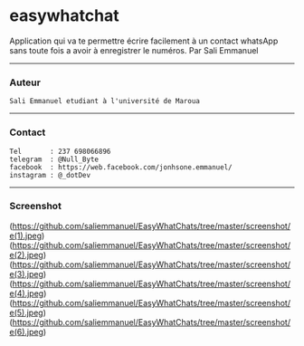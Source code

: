 # easywhatchat

Application qui va te permettre écrire facilement à un contact whatsApp sans toute fois a avoir à enregistrer le numéros. Par Sali Emmanuel

***
### Auteur
    Sali Emmanuel etudiant à l'université de Maroua
***
### Contact 
    Tel       : 237 698066896
    telegram  : @Null_Byte
    facebook  : https://web.facebook.com/jonhsone.emmanuel/
    instagram : @_dotDev
***
### Screenshot
(https://github.com/saliemmanuel/EasyWhatChats/tree/master/screenshot/e(1).jpeg)
(https://github.com/saliemmanuel/EasyWhatChats/tree/master/screenshot/e(2).jpeg)
(https://github.com/saliemmanuel/EasyWhatChats/tree/master/screenshot/e(3).jpeg)
(https://github.com/saliemmanuel/EasyWhatChats/tree/master/screenshot/e(4).jpeg)
(https://github.com/saliemmanuel/EasyWhatChats/tree/master/screenshot/e(5).jpeg)
(https://github.com/saliemmanuel/EasyWhatChats/tree/master/screenshot/e(6).jpeg)


